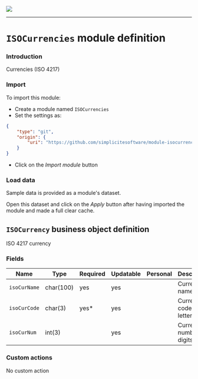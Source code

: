 <!--
 ___ _            _ _    _ _    __
/ __(_)_ __  _ __| (_)__(_) |_ /_/
\__ \ | '  \| '_ \ | / _| |  _/ -_)
|___/_|_|_|_| .__/_|_\__|_|\__\___|
            |_| 
-->
![](https://docs.simplicite.io//logos/logo250.png)
* * *

`ISOCurrencies` module definition
=================================

### Introduction

Currencies (ISO 4217)

### Import

To import this module:

- Create a module named `ISOCurrencies`
- Set the settings as:

```json
{
	"type": "git",
	"origin": {
		"uri": "https://github.com/simplicitesoftware/module-isocurrencies.git"
	}
}
```

- Click on the _Import module_ button

### Load data

Sample data is provided as a module's dataset.

Open this dataset and click on the _Apply_ button after having imported the module and made a full clear cache.

`ISOCurrency` business object definition
----------------------------------------

ISO 4217 currency

### Fields

| Name                                                         | Type                                     | Required | Updatable | Personal | Description                                                                      | 
| ------------------------------------------------------------ | ---------------------------------------- | -------- | --------- | -------- | -------------------------------------------------------------------------------- |
| `isoCurName`                                                 | char(100)                                | yes      | yes       |          | Currency name                                                                    |
| `isoCurCode`                                                 | char(3)                                  | yes*     | yes       |          | Currency code (3 letters)                                                        |
| `isoCurNum`                                                  | int(3)                                   |          | yes       |          | Currency number (3 digits)                                                       |

### Custom actions

No custom action

